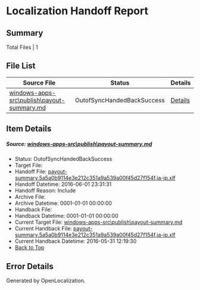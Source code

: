 # <a name='report-top'></a> Localization Handoff Report

## Summary
 Total Files | 1

## File List
 Source File | Status | Details 
 ----------- | ------ | ------- 
 [windows-apps-src\publish\payout-summary.md](https://github.com/Microsoft/windows-apps/blob/c626a828f9cee6b23ec26fc2eaa60a6477870baf/windows-apps-src/publish/payout-summary.md) | OutofSyncHandedBackSuccess | [Details](#773a072f5656068eb6e0b2d792cf73a7ff1d16f03532)

## Item Details
##### <a name='773a072f5656068eb6e0b2d792cf73a7ff1d16f03532'></a> Source: [windows-apps-src\publish\payout-summary.md](https://github.com/Microsoft/windows-apps/blob/c626a828f9cee6b23ec26fc2eaa60a6477870baf/windows-apps-src/publish/payout-summary.md)
* Status: OutofSyncHandedBackSuccess
* Target File: 
* Handoff File: [payout-summary.5a5a0b9114e3e212c351a9a539a00f45d27f154f.ja-jp.xlf](https://github.com/Microsoft/WDG.handoff/blob/ee12291207a8c918ccede36b8de5811cc7141315/ol-handoff/Microsoft/windows-apps.ja-jp/master/payout-summary.5a5a0b9114e3e212c351a9a539a00f45d27f154f.ja-jp.xlf)
* Handoff Datetime: 2016-06-01 23:31:31
* Handoff Reason: Include
* Archive File: 
* Archive Datetime: 0001-01-01 00:00:00
* Handback File: 
* Handback Datetime: 0001-01-01 00:00:00
* Current Target File: [windows-apps-src\publish\payout-summary.md](https://github.com/Microsoft/windows-apps.ja-jp/blob/846e73c8aab5d5c623774cf374dd173574bd5761/windows-apps-src/publish/payout-summary.md)
* Current Handback File: [payout-summary.5a5a0b9114e3e212c351a9a539a00f45d27f154f.ja-jp.xlf](https://github.com/Microsoft/WDG.handback/blob/29e104438bce4bfab3f3d4ed4b83ff0bfb8c6870/ol-handback/Microsoft/windows-apps.ja-jp/master/payout-summary.5a5a0b9114e3e212c351a9a539a00f45d27f154f.ja-jp.xlf)
* Current Handback Datetime: 2016-05-31 12:19:30
* [Back to Top](#report-top)


## Error Details

Generated by OpenLocalization.
